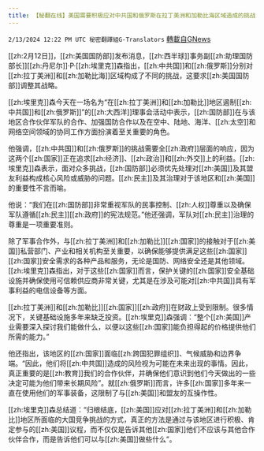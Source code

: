 ```yaml
---
title: 【秘翻在线】美国需要积极应对中共国和俄罗斯在拉丁美洲和加勒比海区域造成的挑战
---
```

`2/13/2024 12:22 PM UTC 秘密翻譯組G-Translators` [轉載自GNews](https://gnews.org/articles/2302675)

[[zh:2月12日]]，[[zh:美国国防部]]发布消息，[[zh:西半球]]事务副[[zh:助理国防部长]][[zh:丹尼尔]]·P·[[zh:埃里克]]森指出，[[zh:中共国]]和[[zh:俄罗斯]]分别对[[zh:拉丁美洲]]和[[zh:加勒比海]]区域构成了不同的挑战，这要求[[zh:美国国防部]]调整其战略。

[[zh:埃里克]]森今天在一场名为“在[[zh:拉丁美洲]]和[[zh:加勒比]]地区遏制[[zh:中共国]]和[[zh:俄罗斯]]”的[[zh:大西洋]]理事会活动中表示，[[zh:国防部]]在与该地区合作伙伴军队的合作、加强国防合作以及在空中、陆地、海洋、[[zh:太空]]和网络空间领域的协同工作方面扮演着至关重要的角色。

他强调，[[zh:中共国]]和[[zh:俄罗斯]]的挑战需要全[[zh:政府]]层面的响应，因为这两个[[zh:国家]]正在追求[[zh:经济]]、[[zh:政治]]和[[zh:外交]]上的利益。[[zh:埃里克]]森表示，面对众多挑战，[[zh:国防部]]必须优先处理对[[zh:美国]]及其盟友利益构成核心风险或威胁的问题。[[zh:民主]]及其治理对于该地区和[[zh:美国]]的重要性不言而喻。

他说：“我们在[[zh:国防部]]非常重视军队的民事控制、[[zh:人权]]尊重以及确保军队遵循[[zh:民主]][[zh:政府]]的宪法规范。”他还强调，军队对[[zh:民主]]治理的尊重是一项重要准则。

除了军事合作外，与[[zh:拉丁美洲]]和[[zh:加勒比]][[zh:国家]]的接触对于[[zh:美国]]私营部门、产业和相关机构至关重要，以确保能够提供满足这些[[zh:国家]][[zh:国家]]安全需求的各种产品和服务，无论是国防、网络安全还是其他领域。[[zh:埃里克]]森指出，对于这些[[zh:国家]]而言，保护关键的[[zh:国家]]安全基础设施并确保使用可信赖供应商非常关键，尤其是在涉及可能对[[zh:中共国]]具有军事利益的电信设备等方面。

[[zh:拉丁美洲]]和[[zh:加勒比]][[zh:国家]][[zh:政府]]在财政上受到限制。很多情况下，关键基础设施多年来缺乏投资。[[zh:埃里克]]森强调：“整个[[zh:美国]]产业需要深入探讨我们能做什么，以便以这些[[zh:国家]]能负担得起的价格提供他们所需的能力。”

他还指出，该地区的[[zh:国家]]面临[[zh:跨国犯罪组织]]、气候威胁和边界争端。“因此，他们将[[zh:中共国]]造成的风险视为可能在未来出现的事情。因此，真正重要的是[[zh:教育]]我们的合作伙伴，并确保他们意识到他们今天做出的一些决定可能为他们带来长期风险”。就[[zh:俄罗斯]]而言，许多[[zh:国家]]多年来一直在使用他们的军事装备，这限制了与[[zh:美国]]和盟友的互操作性。

[[zh:埃里克]]森总结道：“归根结底，[[zh:美国]]应对[[zh:拉丁美洲]]和[[zh:加勒比]]地区所面临的大国竞争挑战的方式，真正的方法是通过与该地区进行积极、肯定参与的[[zh:美国]]议程，而不仅仅是告诉其他[[zh:国家]]他们不应该与其他合作伙伴合作，而是告诉他们可以与[[zh:美国]]做些什么”。
